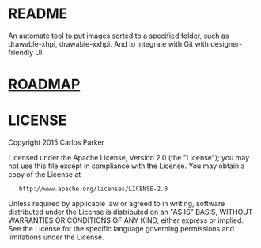 # README

 An automate tool to put images sorted to a specified folder, such as drawable-xhpi, drawable-xxhpi. And to integrate with Git with designer-friendly UI.

# [ROADMAP](Doc/RoadMap.md)

# LICENSE

   Copyright 2015 Carlos Parker

   Licensed under the Apache License, Version 2.0 (the "License");
   you may not use this file except in compliance with the License.
   You may obtain a copy of the License at

       http://www.apache.org/licenses/LICENSE-2.0

   Unless required by applicable law or agreed to in writing, software
   distributed under the License is distributed on an "AS IS" BASIS,
   WITHOUT WARRANTIES OR CONDITIONS OF ANY KIND, either express or implied.
   See the License for the specific language governing permissions and
   limitations under the License.
